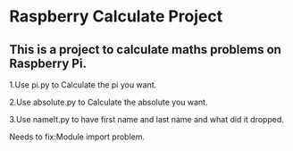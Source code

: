 # Raspberry Calculate Project

## This is a project to calculate maths problems on Raspberry Pi.

1.Use pi.py to Calculate the pi you want.

2.Use absolute.py to Calculate the absolute you want.

3.Use nameIt.py to have first name and last name and what did it dropped.

Needs to fix:Module import problem.